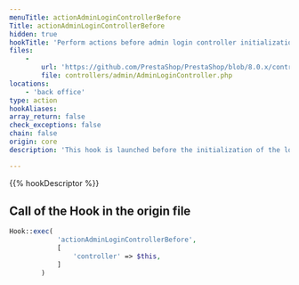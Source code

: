 ```yaml
---
menuTitle: actionAdminLoginControllerBefore
Title: actionAdminLoginControllerBefore
hidden: true
hookTitle: 'Perform actions before admin login controller initialization'
files:
    -
        url: 'https://github.com/PrestaShop/PrestaShop/blob/8.0.x/controllers/admin/AdminLoginController.php'
        file: controllers/admin/AdminLoginController.php
locations:
    - 'back office'
type: action
hookAliases: 
array_return: false
check_exceptions: false
chain: false
origin: core
description: 'This hook is launched before the initialization of the login controller'

---
```


{{% hookDescriptor %}}

## Call of the Hook in the origin file

```php
Hook::exec(
            'actionAdminLoginControllerBefore',
            [
                'controller' => $this,
            ]
        )
```
